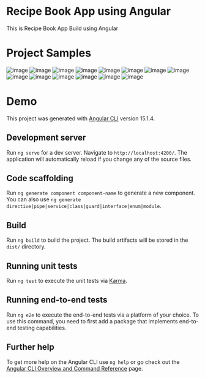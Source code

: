 # Recipe Book App using Angular
This is Recipe Book App Build using Angular

# Project Samples

![image](https://user-images.githubusercontent.com/98678842/221555780-0ec76bdd-ddc2-4e3d-a85a-35249fa84ddf.png)
![image](https://user-images.githubusercontent.com/98678842/221555834-cba0ae30-1ead-4550-9b1e-12f8c5ec75d8.png)
![image](https://user-images.githubusercontent.com/98678842/221555862-031b2024-4df9-4f12-8bd1-4963aa6859f8.png)
![image](https://user-images.githubusercontent.com/98678842/221556584-4ad4e2a6-43b1-49a5-ab51-22e04c8da552.png)
![image](https://user-images.githubusercontent.com/98678842/221556639-6878e096-084f-489f-af8a-27a89727a39e.png)
![image](https://user-images.githubusercontent.com/98678842/221556693-79d7de64-5c96-4456-9cd9-b5e0cf90ef14.png)
![image](https://user-images.githubusercontent.com/98678842/221556786-79a8adde-f990-45c0-8e2a-87cbff13c2c9.png)
![image](https://user-images.githubusercontent.com/98678842/221556840-32ee051c-315e-4f31-be2f-23d1d1617c01.png)
![image](https://user-images.githubusercontent.com/98678842/221556934-d5040281-9cbb-4b07-8405-930467c29c02.png)
![image](https://user-images.githubusercontent.com/98678842/221556981-83760654-3d0c-4eb2-9d52-ec6987735ac5.png)
![image](https://user-images.githubusercontent.com/98678842/221557232-778fb9bb-5660-4fbe-a576-cd8ccf363292.png)
![image](https://user-images.githubusercontent.com/98678842/221557275-aa6b2220-c023-477c-b2be-27cfba29d08e.png)
![image](https://user-images.githubusercontent.com/98678842/221557334-2e38dbed-bda0-4ae6-8ec4-a61762d38898.png)
![image](https://user-images.githubusercontent.com/98678842/221557366-53a3410f-9f7a-4aa9-a80f-a5ccc38493ae.png)







# Demo

This project was generated with [Angular CLI](https://github.com/angular/angular-cli) version 15.1.4.

## Development server

Run `ng serve` for a dev server. Navigate to `http://localhost:4200/`. The application will automatically reload if you change any of the source files.

## Code scaffolding

Run `ng generate component component-name` to generate a new component. You can also use `ng generate directive|pipe|service|class|guard|interface|enum|module`.

## Build

Run `ng build` to build the project. The build artifacts will be stored in the `dist/` directory.

## Running unit tests

Run `ng test` to execute the unit tests via [Karma](https://karma-runner.github.io).

## Running end-to-end tests

Run `ng e2e` to execute the end-to-end tests via a platform of your choice. To use this command, you need to first add a package that implements end-to-end testing capabilities.

## Further help

To get more help on the Angular CLI use `ng help` or go check out the [Angular CLI Overview and Command Reference](https://angular.io/cli) page.
